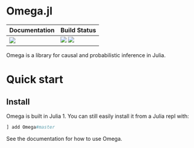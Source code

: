 # Omega.jl

| **Documentation**                       | **Build Status**                                                                                |
|:--------------------------------------- |:----------------------------------------------------------------------------------------------- |
| [![][docs-latest-img]][docs-latest-url] | [![][travis-img]][travis-url] [![][codecov-img]][codecov-url] |

Omega is a library for causal and probabilistic inference in Julia.

# Quick start

## Install

Omega is built in Julia 1.  You can still easily install it from a Julia repl with:

```julia
] add Omega#master 
```

See the documentation for how to use Omega. 

[docs-latest-img]: https://img.shields.io/badge/docs-latest-blue.svg
[docs-latest-url]: https://zenna.github.io/Omega.jl/latest

[travis-img]: https://travis-ci.org/zenna/Omega.jl.svg?branch=master
[travis-url]: https://travis-ci.org/zenna/Omega.jl

[codecov-img]: https://codecov.io/github/zenna/Omega.jl/coverage.svg?branch=master
[codecov-url]: http://codecov.io/github/zenna/Omega.jl?branch=master
